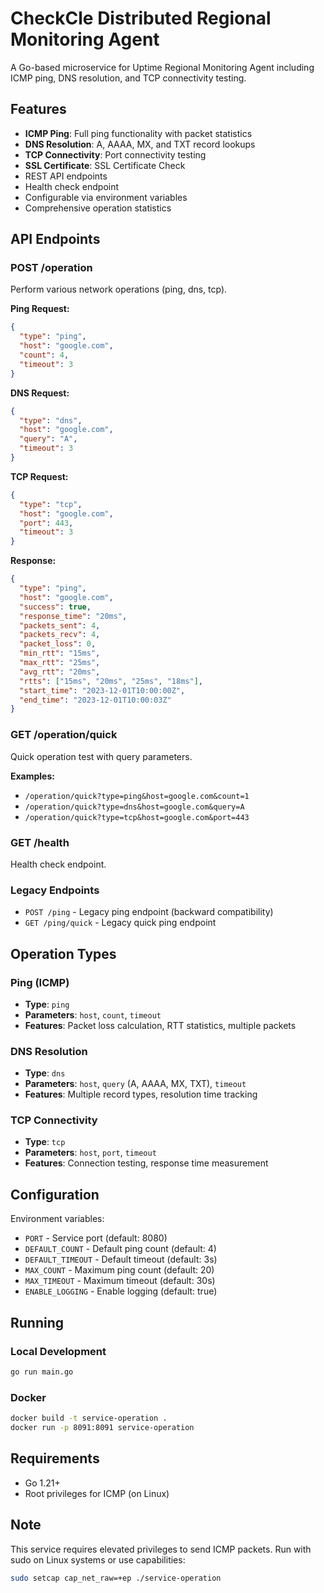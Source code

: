 
# CheckCle Distributed Regional Monitoring Agent

A Go-based microservice for Uptime Regional Monitoring Agent including ICMP ping, DNS resolution, and TCP connectivity testing.

## Features

- **ICMP Ping**: Full ping functionality with packet statistics
- **DNS Resolution**: A, AAAA, MX, and TXT record lookups
- **TCP Connectivity**: Port connectivity testing
- **SSL Certificate**: SSL Certificate Check
- REST API endpoints
- Health check endpoint
- Configurable via environment variables
- Comprehensive operation statistics

## API Endpoints

### POST /operation
Perform various network operations (ping, dns, tcp).

**Ping Request:**
```json
{
  "type": "ping",
  "host": "google.com",
  "count": 4,
  "timeout": 3
}
```

**DNS Request:**
```json
{
  "type": "dns",
  "host": "google.com",
  "query": "A",
  "timeout": 3
}
```

**TCP Request:**
```json
{
  "type": "tcp",
  "host": "google.com",
  "port": 443,
  "timeout": 3
}
```

**Response:**
```json
{
  "type": "ping",
  "host": "google.com",
  "success": true,
  "response_time": "20ms",
  "packets_sent": 4,
  "packets_recv": 4,
  "packet_loss": 0,
  "min_rtt": "15ms",
  "max_rtt": "25ms",
  "avg_rtt": "20ms",
  "rtts": ["15ms", "20ms", "25ms", "18ms"],
  "start_time": "2023-12-01T10:00:00Z",
  "end_time": "2023-12-01T10:00:03Z"
}
```

### GET /operation/quick
Quick operation test with query parameters.

**Examples:**
- `/operation/quick?type=ping&host=google.com&count=1`
- `/operation/quick?type=dns&host=google.com&query=A`
- `/operation/quick?type=tcp&host=google.com&port=443`

### GET /health
Health check endpoint.

### Legacy Endpoints
- `POST /ping` - Legacy ping endpoint (backward compatibility)
- `GET /ping/quick` - Legacy quick ping endpoint

## Operation Types

### Ping (ICMP)
- **Type**: `ping`
- **Parameters**: `host`, `count`, `timeout`
- **Features**: Packet loss calculation, RTT statistics, multiple packets

### DNS Resolution
- **Type**: `dns`
- **Parameters**: `host`, `query` (A, AAAA, MX, TXT), `timeout`
- **Features**: Multiple record types, resolution time tracking

### TCP Connectivity
- **Type**: `tcp`
- **Parameters**: `host`, `port`, `timeout`
- **Features**: Connection testing, response time measurement

## Configuration

Environment variables:

- `PORT` - Service port (default: 8080)
- `DEFAULT_COUNT` - Default ping count (default: 4)
- `DEFAULT_TIMEOUT` - Default timeout (default: 3s)
- `MAX_COUNT` - Maximum ping count (default: 20)
- `MAX_TIMEOUT` - Maximum timeout (default: 30s)
- `ENABLE_LOGGING` - Enable logging (default: true)

## Running

### Local Development
```bash
go run main.go
```

### Docker
```bash
docker build -t service-operation .
docker run -p 8091:8091 service-operation
```

## Requirements

- Go 1.21+
- Root privileges for ICMP (on Linux)

## Note

This service requires elevated privileges to send ICMP packets. Run with sudo on Linux systems or use capabilities:

```bash
sudo setcap cap_net_raw=+ep ./service-operation
```
